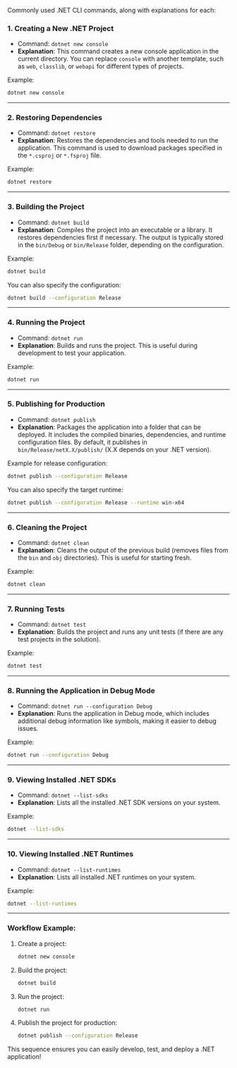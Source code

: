 Commonly used .NET CLI commands, along with explanations for each:

### 1. **Creating a New .NET Project**
   - Command: `dotnet new console`
   - **Explanation**: This command creates a new console application in the current directory. You can replace `console` with another template, such as `web`, `classlib`, or `webapi` for different types of projects.

   Example:
   ```bash
   dotnet new console
   ```

---

### 2. **Restoring Dependencies**
   - Command: `dotnet restore`
   - **Explanation**: Restores the dependencies and tools needed to run the application. This command is used to download packages specified in the `*.csproj` or `*.fsproj` file.
   
   Example:
   ```bash
   dotnet restore
   ```

---

### 3. **Building the Project**
   - Command: `dotnet build`
   - **Explanation**: Compiles the project into an executable or a library. It restores dependencies first if necessary. The output is typically stored in the `bin/Debug` or `bin/Release` folder, depending on the configuration.

   Example:
   ```bash
   dotnet build
   ```

   You can also specify the configuration:
   ```bash
   dotnet build --configuration Release
   ```

---

### 4. **Running the Project**
   - Command: `dotnet run`
   - **Explanation**: Builds and runs the project. This is useful during development to test your application.

   Example:
   ```bash
   dotnet run
   ```

---

### 5. **Publishing for Production**
   - Command: `dotnet publish`
   - **Explanation**: Packages the application into a folder that can be deployed. It includes the compiled binaries, dependencies, and runtime configuration files. By default, it publishes in `bin/Release/netX.X/publish/` (X.X depends on your .NET version).

   Example for release configuration:
   ```bash
   dotnet publish --configuration Release
   ```

   You can also specify the target runtime:
   ```bash
   dotnet publish --configuration Release --runtime win-x64
   ```

---

### 6. **Cleaning the Project**
   - Command: `dotnet clean`
   - **Explanation**: Cleans the output of the previous build (removes files from the `bin` and `obj` directories). This is useful for starting fresh.

   Example:
   ```bash
   dotnet clean
   ```

---

### 7. **Running Tests**
   - Command: `dotnet test`
   - **Explanation**: Builds the project and runs any unit tests (if there are any test projects in the solution).

   Example:
   ```bash
   dotnet test
   ```

---

### 8. **Running the Application in Debug Mode**
   - Command: `dotnet run --configuration Debug`
   - **Explanation**: Runs the application in Debug mode, which includes additional debug information like symbols, making it easier to debug issues.

   Example:
   ```bash
   dotnet run --configuration Debug
   ```

---

### 9. **Viewing Installed .NET SDKs**
   - Command: `dotnet --list-sdks`
   - **Explanation**: Lists all the installed .NET SDK versions on your system.

   Example:
   ```bash
   dotnet --list-sdks
   ```

---

### 10. **Viewing Installed .NET Runtimes**
   - Command: `dotnet --list-runtimes`
   - **Explanation**: Lists all installed .NET runtimes on your system.

   Example:
   ```bash
   dotnet --list-runtimes
   ```

---

### Workflow Example:

1. Create a project:
   ```bash
   dotnet new console
   ```

2. Build the project:
   ```bash
   dotnet build
   ```

3. Run the project:
   ```bash
   dotnet run
   ```

4. Publish the project for production:
   ```bash
   dotnet publish --configuration Release
   ```

This sequence ensures you can easily develop, test, and deploy a .NET application!